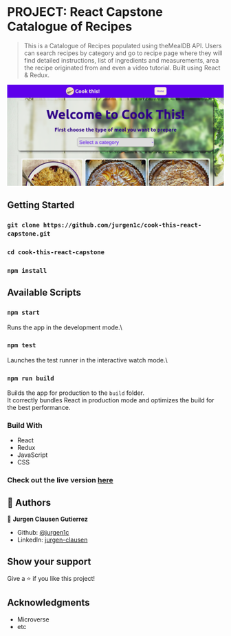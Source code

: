 #	PROJECT: React Capstone Catalogue of Recipes


> This is a Catalogue of Recipes populated using theMealDB API. Users can search recipes by category and go to recipe page where they will find detailed instructions, list of ingredients and measurements, area the recipe originated from and even a video tutorial. Built using React & Redux.

![Page](./home.png)

## Getting Started

### `git clone https://github.com/jurgen1c/cook-this-react-capstone.git`

### `cd cook-this-react-capstone`

### `npm install`


## Available Scripts

### `npm start`

Runs the app in the development mode.\

### `npm test`

Launches the test runner in the interactive watch mode.\


### `npm run build`

Builds the app for production to the `build` folder.\
It correctly bundles React in production mode and optimizes the build for the best performance.


### Build With

-	React
- Redux
- JavaScript
-	CSS  

### Check out the live version [here](https://react-jcg-calculator.herokuapp.com/ )     

## 👤 Authors


👤 **Jurgen Clausen Gutierrez**

- Github: [@jurgen1c](https://github.com/jurgen1c)
- LinkedIn: [jurgen-clausen](https://www.linkedin.com/in/jurgen-clausen-2740061a9/)


## Show your support

Give a ⭐️ if you like this project!

## Acknowledgments

- Microverse
- etc